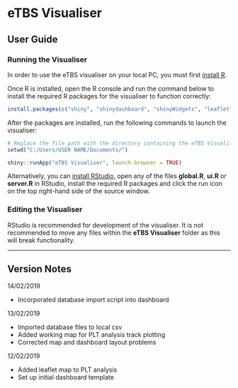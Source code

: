 # eTBS Visualiser

## User Guide

### Running the Visualiser

In order to use the eTBS visualiser on your local PC, you must first [install R](https://cloud.r-project.org/).

Once R is installed, open the R console and run the command below to install the required R packages for the visualiser to function correctly:

```r
install.packages(c("shiny", "shinydashboard", "shinyWidgets", "leaflet", "RColorBrewer", "data.table", "here", "magrittr", "RODBC"))
```

After the packages are installed, run the following commands to launch the visualiser:

```r
# Replace the file path with the directory containing the eTBS Visualiser folder
setwd("C:/Users/USER NAME/Documents/")

shiny::runApp("eTBS Visualiser", launch.browser = TRUE)
```

Alternatively, you can [install RStudio](https://www.rstudio.com/products/rstudio/download/#download), open any of the files **global.R**, **ui.R** or **server.R** in RStudio, install the required R packages and click the run icon on the top right-hand side of the source window.

### Editing the Visualiser

RStudio is recommended for development of the visualiser. It is not recommended to move any files within the **eTBS Visualiser** folder as this will break functionality.

---

## Version Notes

14/02/2019

* Incorporated database import script into dashboard

13/02/2019

* Imported database files to local csv
* Added working map for PLT analysis track plotting
* Corrected map and dashboard layout problems

12/02/2019

* Added leaflet map to PLT analysis
* Set up initial dashboard template